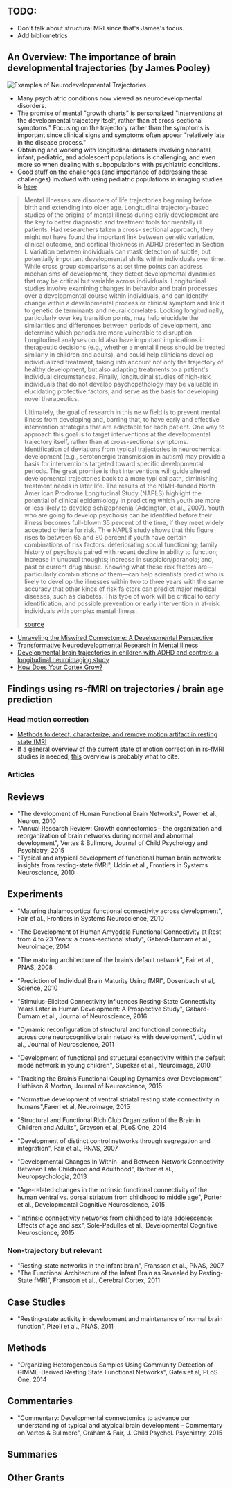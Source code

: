 ## TODO:
* Don't talk about structural MRI since that's James's focus.
* Add bibliometrics

## An Overview: The importance of brain developmental trajectories (by James Pooley)

![Examples of Neurodevelopmental Trajectories](trajectories.jpg)

* Many psychiatric conditions now viewed as neurodevelopmental disorders.
* The promise of mental "growth charts" is personalized "interventions at
  the developmental trajectory itself, rather than at cross-sectional symptoms." Focusing on the trajectory rather than the symptoms is important since clinical signs and symptoms often appear "relatively late in the disease process."
* Obtaining and working with longitudinal datasets involving neonatal, infant, pediatric, and
  adolescent populations is challenging, and even more so when dealing with
  subpopulations with psychiatric conditions.
* Good stuff on the challenges (and importance of addressing these challenges) involved with using pediatric populations in imaging studies is 
  [here](http://www.ncbi.nlm.nih.gov/pmc/articles/PMC4834255/)

> Mental illnesses are disorders of life trajectories beginning before birth and extending into older age. Longitudinal trajectory-based studies of the origins of mental illness during early development are the key to better diagnostic 
and treatment tools for mentally ill patients. Had researchers taken a cross-
sectional approach, they might
 not have found the important 
link between genetic variation, clinical outcome, and cortical
 thickness in ADHD presented 
in Section I. Variation between individuals 
can mask detection of subtle, but potentially 
important developmental shifts within individuals over time. While cross group 
comparisons at set time points can address mechanisms 
of development, they detect 
developmental dynamics that may be critical but
 variable across individuals. Longitudinal 
studies involve examining changes in behavior and brain processes over a developmental 
course within individuals, and can identify 
change within a developmental process or 
clinical symptom and link it to genetic de
terminants and neural correlates. Looking 
longitudinally, particularly over key transition 
points, may help elucidate the similarities 
and differences between periods
 of development, and determine which periods are more 
vulnerable to disruption. Longitudinal analyses 
could also have important implications in 
therapeutic decisions (e.g., whether a mental illness should be treated similarly in children 
and adults), and could help clinicians devel
op individualized treatment, taking into account 
not only the trajectory of healthy development, but also adapting treatments to a patient's 
individual circumstances. Finally, longitudinal studies of high-risk individuals that do not 
develop psychopathology may be valuable in elucidating protective factors, and serve as the 
basis for developing novel therapeutics. 
>
> Ultimately, the goal of research in this ne
w field is to prevent mental illness from 
developing and, barring that, to have early and 
effective intervention strategies that are 
adaptable for each patient. One way to approach 
this goal is to target interventions at the 
developmental trajectory itself, rather than at
 cross-sectional symptoms. Identification of 
deviations from typical trajectories in neurochemical development (e.g., serotonergic 
transmission in autism) may provide a basis 
for interventions targeted toward specific 
developmental periods. The great promise is
 that interventions will guide altered 
developmental trajectories back to a more typi
cal path, diminishing treatment needs in later 
life. 
The results of the NIMH-funded North Amer
ican Prodrome Longitudinal Study (NAPLS) 
highlight the potential of clinical epidemiology in predicting which youth are more or less 
likely to develop schizophrenia (Addington, et
 al., 2007). Youth who 
are going to develop 
psychosis can be identified before their illness becomes full-blown 35 percent of the time, if 
they meet widely accepted criteria for risk. Th
e NAPLS study shows that this figure rises to 
between 65 and 80 percent if youth have certain combinations of risk factors: deteriorating 
social functioning; family history of psychosis 
paired with recent decline in ability to 
function; increase in unusual thoughts; increase in suspicion/paranoia; and, past or current 
drug abuse. Knowing what these risk factors 
are—particularly combin
ations of them—can 
help scientists predict who is likely to devel
op the illnesses within two to three years with 
the same accuracy that other kinds of risk fa
ctors can predict major medical diseases, such 
as diabetes. This type of work will be critical to early identification, and possible 
prevention or early intervention in at-risk individuals with complex mental illness. 
>
> [source](http://www.nimh.nih.gov/about/advisory-boards-and-groups/namhc/neurodevelopment_workgroup_report_33553.pdf)

* [Unraveling the Miswired Connectome: A Developmental Perspective](http://www.cell.com/neuron/references/S0896-6273%2814%2900780-6)
* [Transformative Neurodevelopmental Research in 
Mental Illness ](http://www.nimh.nih.gov/about/advisory-boards-and-groups/namhc/neurodevelopment_workgroup_report_33553.pdf)
* [Developmental brain trajectories in children with ADHD and controls: a
  longitudinal neuroimaging study](http://www.ncbi.nlm.nih.gov/pmc/articles/PMC4787204/)
* [How Does Your Cortex Grow?](http://www.ncbi.nlm.nih.gov/pmc/articles/PMC3157294/)


## Findings using rs-fMRI on trajectories / brain age prediction

### Head motion correction

* [Methods to detect, characterize, and remove motion artifact in resting
state fMRI](http://cogns.northwestern.edu/cbmg/motion%20in%20resting%20state%20NI%202014.pdf)
* If a general overview of the current state of motion correction in rs-fMRI
  studies is needed, [this](http://www.ncbi.nlm.nih.gov/pubmed/25462692/)
  overview is probably what to cite.

### Articles

## Reviews

* "The development of Human Functional Brain Networks", Power et al., Neuron, 2010
* "Annual Research Review: Growth connectomics – the organization and reorganization of brain networks during normal and abnormal development", Vertes & Bullmore, Journal of Child Psychology and Psychiatry, 2015
* "Typical and atypical development of functional human brain networks: insights from resting-state fMRI", Uddin et al., Frontiers in Systems Neuroscience, 2010

## Experiments

* "Maturing thalamocortical functional connectivity across development", Fair et al., Frontiers in Systems Neuroscience, 2010
* "The Development of Human Amygdala Functional Connectivity at Rest from 4 to 23 Years: a cross-sectional study", Gabard-Durnam et al., Neuroimage, 2014
* "The maturing architecture of the brain’s default network", Fair et al., PNAS, 2008
* "Prediction of Individual Brain Maturity Using fMRI", Dosenbach et al, Science, 2010
* "Stimulus-Elicited Connectivity Influences Resting-State Connectivity Years Later in Human Development: A Prospective Study", Gabard-Durnam et al., Journal of Neuroscience, 2016
* "Dynamic reconfiguration of structural and functional connectivity across core neurocognitive brain networks with development", Uddin et al., Journal of Neuroscience, 2011
* "Development of functional and structural connectivity within the default mode network in young children", Supekar et al., Neuroimage, 2010
* "Tracking the Brain’s Functional Coupling Dynamics over Development", Huthison & Morton, Journal of Neuroscience, 2015

* "Normative development of ventral striatal resting state connectivity in humans",Fareri et al, Neuroimage, 2015
* "Structural and Functional Rich Club Organization of the Brain in Children and Adults", Grayson et al, PLoS One, 2014
* "Development of distinct control networks through segregation and integration", Fair et al., PNAS, 2007
* "Developmental Changes In Within- and Between-Network Connectivity Between Late Childhood and Adulthood", Barber et al., Neuropsychologia, 2013
* "Age-related changes in the intrinsic functional connectivity of the human ventral vs. dorsal striatum from childhood to middle age", Porter et al., Developmental Cognitive Neuroscience, 2015
* "Intrinsic connectivity networks from childhood to late adolescence: Effects of age and sex", Sole-Padulles et al., Developmental Cognitive Neuroscience, 2015

### Non-trajectory but relevant

* "Resting-state networks in the infant brain", Fransson et al., PNAS, 2007
* "The Functional Architecture of the Infant Brain as Revealed by Resting-State fMRI", Fransoon et al., Cerebral Cortex, 2011

## Case Studies

* "Resting-state activity in development and maintenance of normal brain function", Pizoli et al., PNAS, 2011

## Methods

* "Organizing Heterogeneous Samples Using Community Detection of GIMME-Derived Resting State Functional Networks", Gates et al, PLoS One, 2014

## Commentaries

* "Commentary: Developmental connectomics to advance our understanding of typical and atypical brain development – Commentary on Vertes & Bullmore", Graham & Fair, J. Child Psychol. Psychiatry, 2015

## Summaries

## Other Grants

